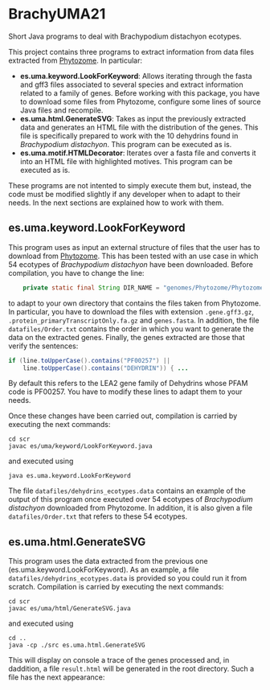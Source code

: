 # BrachyUMA21
Short Java programs to deal with Brachypodium distachyon ecotypes.

This project contains three programs to extract information from data files extracted from [Phytozome](https://phytozome.jgi.doe.gov/pz/portal.html). In particular:
* **es.uma.keyword.LookForKeyword**: Allows iterating through the fasta and gff3 files associated to several species and extract information related to a family of genes. Before working with this package, you have to download some files from Phytozome, configure some lines of source Java files and recompile.
* **es.uma.html.GenerateSVG**: Takes as input the previously extracted data and generates an HTML file with the distribution of the genes. This file is specifically prepared to work with the 10 dehydrins found in *Brachypodium distachyon*. This program can be executed as is.
* **es.uma.motif.HTMLDecorator**: Iterates over a fasta file and converts it into an HTML file with highlighted motives. This program can be executed as is.

These programs are not intented to simply execute them but, instead, the code must be modified slightly if any developer when to adapt to their needs. In the next sections are explained how to work with them.

## es.uma.keyword.LookForKeyword
This program uses as input an external structure of files that the user has to download from [Phytozome](https://phytozome.jgi.doe.gov/pz/portal.html). This has been tested with an use case in which 54 ecotypes of *Brachypodium distachyon* have been downloaded. Before compilation, you have to change the line:
```Java
    private static final String DIR_NAME = "genomes/Phytozome/PhytozomeV13";
```
to adapt to your own directory that contains the files taken from Phytozome. In particular, you have to download the files with extension `.gene.gff3.gz`, `.protein_primaryTranscriptOnly.fa.gz` and `genes.fasta`. In addition, the file `datafiles/Order.txt` contains the order in which you want to generate the data on the extracted genes. Finally, the genes extracted are those that verify the sentences:
```Java
if (line.toUpperCase().contains("PF00257") || 
    line.toUpperCase().contains("DEHYDRIN")) { ...
```
By default this refers to the LEA2 gene family of Dehydrins whose PFAM code is PF00257. You have to modify these lines to adapt them to your needs.

Once these changes have been carried out, compilation is carried by executing the next commands:
```
cd scr
javac es/uma/keyword/LookForKeyword.java
```
and executed using 
```
java es.uma.keyword.LookForKeyword
```
The file `datafiles/dehydrins_ecotypes.data` contains an example of the output of this program once executed over 54 ecotypes of *Brachypodium distachyon* downloaded from Phytozome. In addition, it is also given a file `datafiles/Order.txt` that refers to these 54 ecotypes.

## es.uma.html.GenerateSVG
This program uses the data extracted from the previous one (es.uma.keyword.LookForKeyword). As an example, a file `datafiles/dehydrins_ecotypes.data` is provided so you could run it from scratch. Compilation is carried by executing the next commands:
```
cd scr
javac es/uma/html/GenerateSVG.java
```
and executed using 
```
cd ..
java -cp ./src es.uma.html.GenerateSVG
```
This will display on console a trace of the genes processed and, in daddition, a file `result.html` will be generated in the root directory. Such a file has the next appearance:


